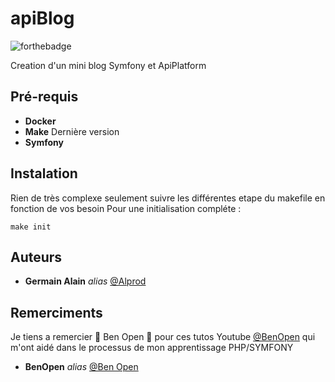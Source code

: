 # apiBlog
![forthebadge](https://forthebadge.com/images/badges/built-with-love.svg)

Creation d'un mini blog Symfony et ApiPlatform

## Pré-requis

-   **Docker**
-   **Make** Dernière version
-   **Symfony**

## Instalation
Rien de très complexe seulement suivre les différentes etape du makefile en fonction de vos besoin   Pour une initialisation compléte :

```make init```

## Auteurs

-   **Germain Alain** _alias_ [@Alprod](https://github.com/Alprod)


## Remerciments

Je tiens a remercier :tada: Ben Open :tada: pour ces tutos Youtube [@BenOpen](https://www.youtube.com/channel/UCl-eoZ97KHBFuiy2CxxI2YA)  qui m'ont aidé dans le processus de mon apprentissage PHP/SYMFONY
-   **BenOpen** _alias_ [@Ben Open](https://gitlab.com/benopen)
